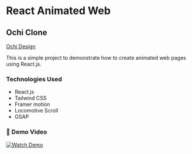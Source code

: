 # React Animated Web

## Ochi Clone

[Ochi Design](https://ochi.design/)

This is a simple project to demonstrate how to create animated web pages using React.js.

### Technologies Used

- React.js
- Tailwind CSS
- Framer motion
- Locomotive Scroll
- GSAP

### 🔄 Demo Video

<!-- ![Demo](./public/react_animated_web_demo.gif) -->

[![Watch Demo](https://img.youtube.com/vi/QO-8uLtbGJo/0.jpg)](https://www.youtube.com/watch?v=QO-8uLtbGJo)
